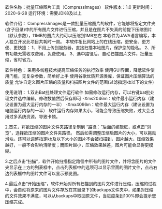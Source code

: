 软件名称：批量压缩图片工具（CompressImages）
软件版本：1.0
更新时间：2020-6-28
运行环境：需要JDK8及以上

软件介绍：
        CompressImages是一款批量压缩图片的软件，它能够将指定文件夹(含子目录)中的所有图片文件进行压缩，并且是在图片不失真的前提下压缩图片（默认参数），11MB的图片大约可以压缩到1MB左右
    本软件为JAVA语言编写，本人独立开发此项目共耗时一周。
    本软件相比网站上的在线压缩，更安全、更方便、更快捷：
        1、不用上传到服务器，直接扫描本地图片，保护您的隐私。
        2、所有功能无需收取费用，免费使用。
        3、选中路径后，自动扫描图片文件，批量压缩，省时省力。

软件特色：
    采用多线程技术提高压缩任务的执行效率
    使用GUI界面，降低软件使用门槛，无复杂参数，简单好上手
    使用谷歌优质开源类库，保证图片压缩算法的质量
    允许自定义图片压缩的质量和扫描图片文件的范围(过滤指定kb以下的文件)

使用说明：
  1.双击Bat批处理文件运行软件
  如需修改运行内存，可以右键bat批处理文件选中编辑，修改数值然后保存即可
       -Xms2046m：软件最小运行内存（建议设置为最大运行内存的一半）
       -Xmx4096m：软件最大运行内存（建议设置为电脑运行内存的一半）
软件运行内存如果太小，可能会导致压缩失败，过大会占用过多系统资源，导致卡顿。

  2.首先，将欲压缩的图片文件夹路径复制到 “路径：”后面的编辑框，或点击“浏览”，选择欲压缩的图片文件夹路径。
       然后如需调整压缩后图片的大小，可以拖动滑块。还可以调整指定kb及以下大小的图片不会被扫描到，图片越大，压缩效果越好，一般不会影响清晰度；而图片越小，压缩效果越差，图片可能会显得更模糊。

  3.之后点击“扫描”，软件开始扫描指定路径中所有的图片文件，并将含图片的文件夹显示在上方的列表框中，点击列表框中的选项可以显示里面的图片文件，点击右边列表框中的图片文件可以显示预览图。

  4.最后点击“开始压缩”，软件开始对所有扫描到的图片文件进行压缩，压缩的过程中，会自动将原来的图片文件存放在其目录下的backups文件夹中，如果对压缩的文件效果不满意，可以从backups中取回原文件，当进度条到100%即会提示您压缩完成。
